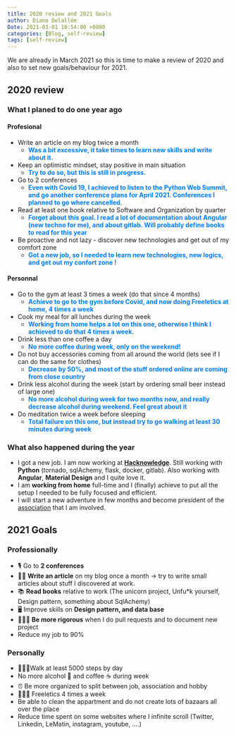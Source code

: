 ```yaml
---
title: 2020 review and 2021 Goals
author: Diane Delallée
Date: 2021-03-01 10:54:00 +0800
categories: [Blog, self-review]
tags: [self-review]
---
```


We are already in March 2021 so this is time to make a review of 2020 and also to set new goals/behaviour for 2021.

## 2020 review
### What I planed to do one year ago

#### Profesional

- Write an article on my blog twice a month
    - <span style="color:#007bff; font-weight:bold;">Was a bit excessive, it take times to learn new skills and write about it.</span>
- Keep an optimistic mindset, stay positive in main situation
    - <span style="color:#007bff; font-weight:bold;">Try to do so, but this is still in progress.</span>
- Go to 2 conferences
    - <span style="color:#007bff; font-weight:bold;">Even with Covid 19, I achieved to listen to the Python Web Summit, and go another conference plans for April 2021. Conferences I planned to go where cancelled</span>.
- Read at least one book relative to Software and Organization by quarter
    - <span style="color:#007bff; font-weight:bold;">Forget about this goal. I read a lot of documentation about Angular (new techno for me), and about gitlab. Will probably define books to read for this year</span>
- Be proactive and not lazy - discover new technologies and get out of my comfort zone
    - <span style="color:#007bff; font-weight:bold;">Got a new job, so I needed to learn new technologies, new logics, and get out my confort zone !</span>

#### Personnal

- Go to the gym at least 3 times a week (do that since 4 months)    
    - <span style="color:#007bff; font-weight:bold;">Achieve to go to the gym before Covid, and now doing Freeletics at home, 4 times a week</span>
- Cook my meal for all lunches during the week
    - <span style="color:#007bff; font-weight:bold;">Working from home helps a lot on this one, otherwise I think I achieved to do that 4 times a week</span>.
- Drink less than one coffee a day
    - <span style="color:#007bff; font-weight:bold;">No more coffee during week, only on the weekend!</span>
- Do not buy accessories coming from all around the world (lets see if I can do the same for clothes)
  - <span style="color:#007bff; font-weight:bold;">Decrease by 50%, and most of the stuff ordered online are coming from close country</span>
- Drink less alcohol during the week (start by ordering small beer instead of large one)
  - <span style="color:#007bff; font-weight:bold;">No more alcohol during week for two months now, and really decrease alcohol during weekend. Feel great about it</span>
- Do meditation twice a week before sleeping
    - <span style="color:#007bff; font-weight:bold;">Total failure on this one, but instead try to go walking at least 30 minutes during week</span>


### What also happened during the year

- I got a new job. I am now working at **[Hacknowledge](https://hacknowledge.com/)**. Still working with **Python** (tornado, sqlAchemy, flask, docker, gitlab). 
  Also working with **Angular**, **Material Design** and I quite love it.
- I am **working from home** full-time and I (finally) achieve to put all the setup I needed to be fully focused and efficient.
- I will start a new adventure in few months and become president of the [association](https://leromandie.ch/) that I am involved.

## 2021 Goals

### Professionally
- 🎙 Go to **2 conferences**
- ✍🏼 **Write an article** on my blog once a month -> try to write small articles about stuff I discovered at work.
- 📚 **Read books** relative to work (The unicorn project, Unfu*k yourself, Design pattern, something about SqlAchemy)
- 🖥 Improve skills on **Design pattern, and data base**
- 🧘🏽‍♀️ **Be more rigorous** when I do pull requests and to document new project
- Reduce my job to 90%


### Personally
- 🚶🏽‍♀️Walk at least 5000 steps by day
- No more alcohol 🍺 and coffee ☕ during week
- ⏰ Be more organized to split between job, association and hobby
- 🤸🏽‍♀️ Freeletics 4 times a week
- Be able to clean the appartment and do not create lots of bazaars all over the place
- Reduce time spent on some websites where I infinite scroll (Twitter, Linkedin, LeMatin, instagram, youtube, ....)
